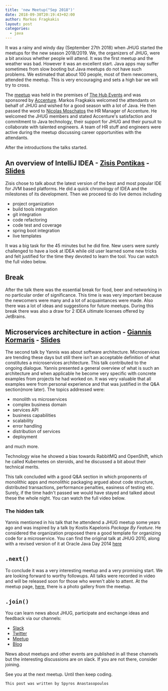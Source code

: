 ```yaml
---
title: 'new Meetup("Sep 2018")'
date: 2018-09-30T20:19:43+02:00
author: Markos Fragkakis
layout: post
categories:
  - java
---
```

It was a rainy and windy day (September 27th 2018) when JHUG started the meetups for the new season 2018/2019. We, the organizers of JHUG, were a bit anxious whether people will attend. It was the first meetup and the weather was bad. However it was an excellent start. Java apps may suffer sometimes from slow booting but Java meetups do not have such problems. We estimated that about 100 people, most of them newcomers, attended the meetup. This is very encouraging and sets a high bar we will try to cross.

The [meetup](https://www.meetup.com/Java-Hellenic-User-Group/events/254455563/) was held in the premises of [The Hub Events](http://thehubevents.gr/) and was sponsored by [Accenture](https://www.accenture.com/gr-en/home). Markos Fragkakis welcomed the attendants on behalf of JHUG and wished for a good season with a lot of Java. He then passed the word to [Nicolas Moschatos](https://www.linkedin.com/in/nicolas-moschatos-1a5592/detail/recent-activity/) the HR Manager of Accenture. He welcomed the JHUG members and stated Accenture's satisfaction and commitment to Java technology, their support for JHUG and their pursuit to collaborate with talented engineers. A team of HR stuff and engineers were active during the meetup discussing career opportunities with the attendants.

After the introductions the talks started.

## An overview of IntelliJ IDEA - [Zisis Pontikas](https://www.linkedin.com/in/zisis-pontikas-65089019/) - [Slides](https://github.com/JHUG/JHUG-General-Resources/blob/master/presentations/2018/09-September/Jetbrains.pdf)

Zisis chose to talk about the latest version of the best and most popular IDE for JVM based platforms. He did a quick chronology of IDEA and the milestones of its development. Then we proceed to do live demos including

  * project organization
  * build tools integration
  * git integration
  * code refactoring
  * code test and coverage
  * spring boot integration
  * live templates

It was a big task for the 45 minutes but he did fine. New users were surely challenged to have a look at IDEA while old user learned some new tricks and felt justified for the time they devoted to learn the tool. You can watch the full video below.



## Break

After the talk there was the essential break for food, beer and networking in no particular order of significance. This time is was very important because the newcomers were many and a lot of acquaintances were made. Also there was a lot of ideas and suggestions for future meetups. During this break there was also a draw for 2 IDEA ultimate licenses offered by JetBrains.

## Microservices architecture in action - [Giannis Kormaris](https://www.linkedin.com/in/yanniskormaris) - [Slides](https://github.com/JHUG/JHUG-General-Resources/blob/master/presentations/2018/09-September/MicroServices%20Architecture%20In%20Action.pdf)

The second talk by Yannis was about software architecture. Microservices are trending these days but still there isn't an acceptable definition of what constitutes a microservices architecture. This talk contributed to the ongoing dialogue. Yannis presented a general overview of what is such an architecture and when applicable he become very specific with concrete examples from projects he had worked on. It was very valuable that all examples were from personal experience and that was justified in the Q&A section(more later). The topics addressed were:

  * monolith vs microservices
  * complex business domain
  * services API
  * business capabilities
  * scalability
  * error handling
  * distribution of services
  * deployment

and much more.

Technology wise he showed a bias towards RabbitMQ and OpenShift, which he called Kubernetes on steroids, and he discussed a bit about their technical merits.

This talk concluded with a good Q&A section in which proponents of monolithic apps and monolithic packaging argued about code structure, distributed transactions, performance penalties, easiness of testing etc. Surely, if the time hadn't passed we would have stayed and talked about these the whole night. You can watch the full video below.



### The hidden talk

Yannis mentioned in his talk that he attendend a JHUG meetup some years ago and was inspired by a talk by Kostis Kapelonis _Package By Feature_. He considered the organization proposed there a good template for organizing code for a microservice. You can find the original talk at JHUG 2010, along with a revised version of it at Oracle Java Day 2014 [here](http://codepipes.com/presentations.html)

## `.next()`

To conclude it was a very interesting meetup and a very promising start. We are looking forward to worthy followups. All talks were recorded in video and will be released soon for those who weren't able to attent. At the meetup page, [here](https://www.meetup.com/Java-Hellenic-User-Group/events/254455563/), there is a photo gallery from the meetup.

## `.join()`

You can learn news about JHUG, participate and exchange ideas and feedback via our channels:

  * [Slack](https://jhug.slack.com/messages/G0Z4W8ZGF/)
  * [Twitter](https://twitter.com/jhug)
  * [Meetup](https://www.meetup.com/Java-Hellenic-User-Group/)
  * [Blog](https://www.jhug.gr/)

News about meetups and other events are published in all these channels but the interesting discussions are on slack. If you are not there, consider joining.

See you at the next meetup. Until then keep coding.

    This post was written by Spyros Anastasopoulos